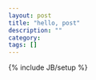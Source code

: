 ```yaml
---
layout: post
title: "hello, post"
description: ""
category: 
tags: []
---
```

{% include JB/setup %}
